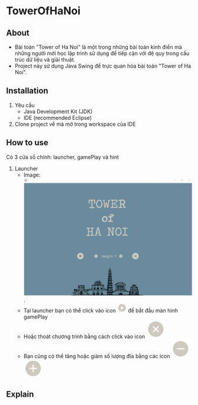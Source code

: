 # TowerOfHaNoi

## About
  - Bài toán "Tower of Ha Noi" là một trong những bài toán kinh điển mà những người mới học lập trình sử dụng để tiếp cận với đệ quy trong cấu trúc dữ liệu và giải thuật.
  - Project này sử dụng Java Swing để trực quan hóa bài toán "Tower of Ha Noi".
## Installation
  1. Yêu cầu 
      - Java Development Kit (JDK)
      - IDE (recommended Eclipse)
  2. Clone project về mà mở trong workspace của IDE

## How to use
  Có 3 cửa sổ chính: launcher, gamePlay và hint
  1. Launcher
      - Image: <img src="/images/launcher.png" width="500" >.
      - Tại launcher bạn có thể click vào icon <img src="/images/play.png" width="25"> để bắt đầu màn hình gamePlay
      - Hoặc thoát chương trình bằng cách click vào icon ![exit](/images/exit.png)
      - Bạn cũng có thể tăng hoặc giảm số lượng đĩa bằng các icon ![minus](/images/minus.png) ![add](/images/add.png)

## Explain
